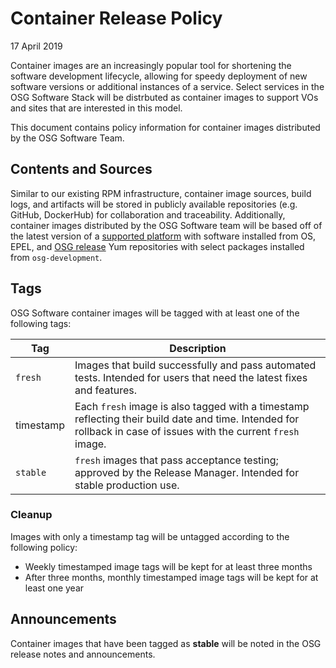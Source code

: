 Container Release Policy
========================

17 April 2019

Container images are an increasingly popular tool for shortening the software development lifecycle, allowing for speedy
deployment of new software versions or additional instances of a service.
Select services in the OSG Software Stack will be distrbuted as container images to support VOs and sites that are
interested in this model.

This document contains policy information for container images distributed by the OSG Software Team.

Contents and Sources
--------------------

Similar to our existing RPM infrastructure, container image sources, build logs, and artifacts will be stored in
publicly available repositories (e.g. GitHub, DockerHub) for collaboration and traceability.
Additionally, container images distributed by the OSG Software team will be based off of the latest version of a 
[supported platform](https://opensciencegrid.org/docs/release/supported_platforms/) with software installed from OS,
EPEL, and [OSG release](/docs/policy/software-release.md#yum-repositories) Yum repositories with select packages
installed from `osg-development`.

Tags
----

OSG Software container images will be tagged with at least one of the following tags:

| Tag       | Description                                                                                                                                                       |
|-----------|-------------------------------------------------------------------------------------------------------------------------------------------------------------------|
| `fresh`   | Images that build successfully and pass automated tests. Intended for users that need the latest fixes and features.                                              |
| timestamp | Each `fresh` image  is also tagged with a timestamp reflecting their build date and time. Intended for rollback in case of issues with the current `fresh` image. |
| `stable`  | `fresh` images that pass acceptance testing; approved by the Release Manager. Intended for stable production use.                                                 |

### Cleanup  ###

Images with only a timestamp tag will be untagged according to the following policy:

- Weekly timestamped image tags will be kept for at least three months
- After three months, monthly timestamped image tags will be kept for at least one year

Announcements
-------------

Container images that have been tagged as **stable** will be noted in the OSG release notes and announcements.

